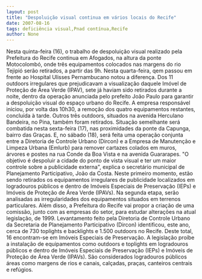```yaml
---
layout: post
title: "Despoluição visual continua em vários locais do Recife"
date: 2007-08-16
tags: deficiência visual,Pnad contínua,Recife
author: None
---
```

Nesta quinta-feira (16), o trabalho de despolui&ccedil;&atilde;o visual realizado pela Prefeitura do Recife continua em Afogados, na altura da ponte Motocolomb&oacute;, onde tr&ecirc;s equipamentos colocados nas margens do rio Tejipi&oacute; ser&atilde;o retirados, a partir das 9h. 
Nesta quarta-feira, qem passou em frente ao Hospital Ulisses Pernambucano notou a diferen&ccedil;a. Dos 11 outdoors irregulares que prejudicavam a visualiza&ccedil;&atilde;o daquele Im&oacute;vel de Prote&ccedil;&atilde;o de &Aacute;rea Verde (IPAV), sete j&aacute; haviam sido retirados durante a noite, dentro da opera&ccedil;&atilde;o anunciada pelo prefeito Jo&atilde;o Paulo para garantir a despolui&ccedil;&atilde;o visual do espa&ccedil;o urbano do Recife. A empresa respons&aacute;vel iniciou, por volta das 10h30, a remo&ccedil;&atilde;o dos quatro equipamentos restantes, conclu&iacute;da &agrave; tarde. Outros tr&ecirc;s outdoors, situados na avenida Herculano Bandeira, no Pina, tamb&eacute;m foram retirados.
Situa&ccedil;&atilde;o semelhante ser&aacute; combatida nesta sexta-feira (17), nas proximidades da ponte da Capunga, bairro das Gra&ccedil;as. E, no s&aacute;bado (18), ser&aacute; feita uma opera&ccedil;&atilde;o conjunta entre a Diretoria de Controle Urbano (Dircon) e a Empresa de Manuten&ccedil;&atilde;o e Limpeza Urbana (Emlurb) para remover cartazes colados em muros, &aacute;rvores e postes na rua Conde da Boa Vista e na avenida Guararapes.
&quot;O objetivo &eacute; despoluir a cidade do ponto de vista visual e ter um maior controle sobre a publicidade externa&quot;, explica o secret&aacute;rio municipal de Planejamento Participativo, Jo&atilde;o da Costa. 
Neste primeiro momento, est&atilde;o sendo retirados os equipamentos irregulares de publicidade localizados em logradouros p&uacute;blicos e dentro de Im&oacute;veis Especiais de Preserva&ccedil;&atilde;o (IEPs) e Im&oacute;veis de Prote&ccedil;&atilde;o de &Aacute;rea Verde (IPAVs). Na segunda etapa, ser&atilde;o analisadas as irregularidades dos equipamentos situados em terrenos particulares.
Al&eacute;m disso, a Prefeitura do Recife vai propor a cria&ccedil;&atilde;o de uma comiss&atilde;o, junto com as empresas do setor, para estudar altera&ccedil;&otilde;es na atual legisla&ccedil;&atilde;o, de 1999. Levantamento feito pela Diretoria de Controle Urbano da Secretaria de Planejamento Participativo (Dircon) identificou, este ano, cerca de 730 toplights e backlights e 1.500 outdoors no Recife.
Deste total, 16 encontram-se em Im&oacute;veis Especiais de Preserva&ccedil;&atilde;o. A legisla&ccedil;&atilde;o pro&iacute;be a instala&ccedil;&atilde;o de equipamentos como outdoors e toplights em logradouros p&uacute;blicos e dentro de Im&oacute;veis Especiais de Preserva&ccedil;&atilde;o (IEPs) e Im&oacute;veis de Prote&ccedil;&atilde;o de &Aacute;rea Verde (IPAVs). S&atilde;o considerados logradouros p&uacute;blicos &aacute;reas como margens de rios e canais, cal&ccedil;adas, pra&ccedil;as, canteiros centrais e ref&uacute;gios. 